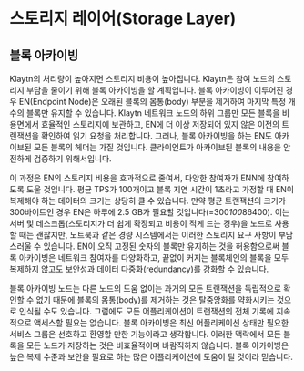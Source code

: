 # 스토리지 레이어(Storage Layer)

## 블록 아카이빙

Klaytn의 처리량이 높아지면 스토리지 비용이 높아집니다. Klaytn은 참여 노드의 스토리지 부담을 줄이기 위해 블록 아카이빙을 할 계획입니다. 블록 아카이빙이 이루어진 경우 EN(Endpoint Node)은 오래된 블록의 몸통(body) 부분을 제거하여 마지막 특정 개수의 블록만 유지할 수 있습니다. Klaytn 네트워크 노드의 하위 그룹만 모든 블록을 비용면에서 효율적인 스토리지에 보관하고, EN에 더 이상 저장되어 있지 않은 이전의 트랜잭션을 확인하여 읽기 요청을 처리합니다. 그러나, 블록 아카이빙을 하는 EN도 아카이브된 모든 블록의 헤더는 가질 것입니다. 클라이언트가 아카이브된 블록의 내용을 안전하게 검증하기 위해서입니다.

이 과정은 EN의 스토리지 비용을 효과적으로 줄여서, 다양한 참여자가 ENN에 참여하도록 도울 것입니다. 평균 TPS가 100개이고 블록 지연 시간이 1초라고 가정할 때 EN이 복제해야 하는 데이터의 크기는 상당히 클 수 있습니다. 만약 평균 트랜잭션의 크기가 300바이트인 경우 EN은 하루에 2.5 GB가 필요할 것입니다(=300*100*86400). 이는 서버 및 데스크톱(스토리지가 더 쉽게 확장되고 비용이 적게 드는 경우)을 노드로 사용할 때는 괜찮지만, 노트북과 같은 경량 시스템에서는 이러한 스토리지 요구 사항이 부담스러울 수 있습니다. EN이 오직 고정된 숫자의 블록만 유지하는 것을 허용함으로써 블록 아카이빙은 네트워크 참여자를 다양화하고, 끝없이 커지는 블록체인의 블록을 모두 복제하지 않고도 보안성과 데이터 다중화(redundancy)를 강화할 수 있습니다.

블록 아카이빙 노드는 다른 노드의 도움 없이는 과거의 모든 트랜잭션을 독립적으로 확인할 수 없기 때문에 블록의 몸통(body)를 제거하는 것은 탈중앙화를 약화시키는 것으로 인식될 수도 있습니다. 그럼에도 모든 어플리케이션이 트랜잭션의 전체 기록에 지속적으로 액세스할 필요는 없습니다. 블록 아카이빙은 최신 어플리케이션 상태만 필요한 서비스 그룹은 선호하고 환영할 만한 기능이라고 생각합니다. 이러한 맥락에서 모든 블록을 모든 노드가 저장하는 것은 비효율적이며 바람직하지 않습니다. 블록 아카이빙은 높은 복제 수준과 보안을 필요로 하는 많은 어플리케이션에 도움이 될 것이라 믿습니다.